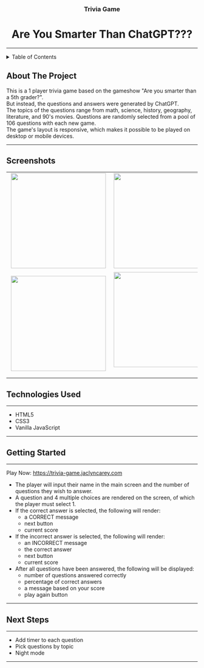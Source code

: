   <h3 align="center">Trivia Game</h3>
  <h1 align="center">Are You Smarter Than ChatGPT???</h1>
                                   
                                                
------------------------------------------
<details>
  <summary>Table of Contents</summary>
  <ol>
    <li><a href="#about-the-project">About The Project</a></li>
    <li><a href="#screenshots">Screenshots</a></li>
    <li><a href="#technologies-used">Technologies Used</a></li>
    <li><a href="#getting-started">Getting Started</a></li>
    <li><a href="#next-steps">Next Steps</a></li>
  </ol>
</details>

## About The Project
This is a 1 player trivia game based on the gameshow "Are you smarter than a 5th grader?".<br>
But instead, the questions and answers were generated by ChatGPT.<br>
The topics of the questions range from math, science, history, geography, literature, and 90's movies.
Questions are randomly selected from a pool of 106 questions with each new game.<br>
The game's layout is responsive, which makes it possible to be played on desktop or mobile devices.

------------------------------------------


## Screenshots

<table>
<tbody>
<tr>
<td>&nbsp;<img src="https://user-images.githubusercontent.com/109121563/230237076-2321caf9-d604-4987-ba31-ec5149b2de16.png" width="250px"><br>
</td>
<td>&nbsp;<img src="https://user-images.githubusercontent.com/109121563/230237715-27475de7-dea6-4fe6-9da3-8f5ee948ed6d.png" width="250px"><br>
</td>
<td>&nbsp;<img src="https://user-images.githubusercontent.com/109121563/230238001-869342df-f53d-49c1-8bea-33faa3b9478b.png" width="250px"><br>
</td>
</tr>
<tr>
<td>&nbsp;<img src="https://user-images.githubusercontent.com/109121563/230239815-bc0820d6-03e3-4953-aeb9-061bfc350378.png" width="250px"><br>
</td>
<td>&nbsp;<img src="https://user-images.githubusercontent.com/109121563/230240626-0529ece8-ad2e-4b8c-a0ec-725faa90eced.png" width="250px"><br><br>
</td>
<td>&nbsp;</td>
</tr>
</tbody>
</table>


## Technologies Used
------------------------------------------
                                             
- HTML5
- CSS3
- Vanilla JavaScript

------------------------------------------

## Getting Started
------------------------------------------

Play Now: https://trivia-game.jaclyncarey.com
                                              
- The player will input their name in the main screen and the number of questions they wish to answer.
- A question and 4 multiple choices are rendered on the screen, of which the player must select 1.
- If the correct answer is selected, the following will render:
    - a CORRECT message
    - next button
    - current score
- If the incorrect answer is selected, the following will render:
    - an INCORRECT message
    - the correct answer
    - next button
    - current score
- After all questions have been answered, the following will be displayed:
    - number of questions answered correctly
    - percentage of correct answers
    - a message based on your score
    - play again button
------------------------------------------
                                                      
                                                      
## Next Steps

------------------------------------------

- Add timer to each question
- Pick questions by topic
- Night mode

------------------------------------------
